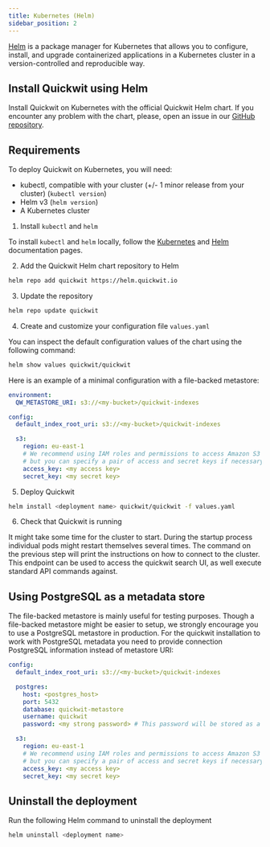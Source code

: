 ```yaml
---
title: Kubernetes (Helm)
sidebar_position: 2
---
```


[Helm](https://helm.sh) is a package manager for Kubernetes that allows you to configure, install, and upgrade containerized applications in a Kubernetes cluster in a version-controlled and reproducible way.

## Install Quickwit using Helm

Install Quickwit on Kubernetes with the official Quickwit Helm chart. If you encounter any problem with the chart, please, open an issue in our [GitHub repository](https://github.com/quickwit-oss/helm-charts).

## Requirements

To deploy Quickwit on Kubernetes, you will need:

- kubectl, compatible with your cluster (+/- 1 minor release from your cluster) (`kubectl version`)
- Helm v3 (`helm version`)
- A Kubernetes cluster

1. Install `kubectl` and `helm`

To install `kubectl` and `helm` locally, follow the [Kubernetes](https://kubernetes.io/docs/tasks/tools/#install-kubectl) and [Helm](https://helm.sh/docs/intro/install/) documentation pages.

2. Add the Quickwit Helm chart repository to Helm

```bash
helm repo add quickwit https://helm.quickwit.io
```

3. Update the repository

```bash
helm repo update quickwit
```

4. Create and customize your configuration file `values.yaml`

You can inspect the default configuration values of the chart using the following command:

```bash
helm show values quickwit/quickwit
```

Here is an example of a minimal configuration with a file-backed metastore:

```yaml
environment:
  QW_METASTORE_URI: s3://<my-bucket>/quickwit-indexes

config:
  default_index_root_uri: s3://<my-bucket>/quickwit-indexes

  s3:
    region: eu-east-1
    # We recommend using IAM roles and permissions to access Amazon S3 resources,
    # but you can specify a pair of access and secret keys if necessary.
    access_key: <my access key>
    secret_key: <my secret key>
```

5. Deploy Quickwit

```bash
helm install <deployment name> quickwit/quickwit -f values.yaml
```

6. Check that Quickwit is running

It might take some time for the cluster to start. During the startup process individual pods might restart themselves several times. The command on the previous step will print the instructions on how to connect to the cluster. This endpoint can be used to access the quickwit search UI, as well execute standard API commands against.

## Using PostgreSQL as a metadata store

The file-backed metastore is mainly useful for testing purposes. Though a file-backed metastore might be easier to setup, we strongly encourage you to use a PostgreSQL metastore in production. For the quickwit installation to work with PostgreSQL metadata you need to provide connection PostgreSQL information instead of metastore URI:

```yaml
config:
  default_index_root_uri: s3://<my-bucket>/quickwit-indexes

  postgres:
    host: <postgres_host>
    port: 5432
    database: quickwit-metastore
    username: quickwit
    password: <my strong password> # This password will be stored as a Kubernetes Secret

  s3:
    region: eu-east-1
    # We recommend using IAM roles and permissions to access Amazon S3 resources,
    # but you can specify a pair of access and secret keys if necessary.
    access_key: <my access key>
    secret_key: <my secret key>
```

## Uninstall the deployment

Run the following Helm command to uninstall the deployment

```bash
helm uninstall <deployment name>
```
